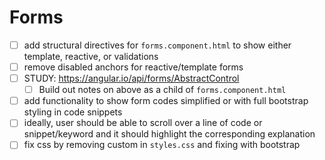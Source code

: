 # Forms

- [ ] add structural directives for `forms.component.html` to show either template, reactive, or validations
- [ ] remove disabled anchors for reactive/template forms
- [ ] STUDY: https://angular.io/api/forms/AbstractControl
    - [ ] Build out notes on above as a child of `forms.component.html`
- [ ] add functionality to show form codes simplified or with full bootstrap styling in code snippets  
- [ ] ideally, user should be able to scroll over a line of code or snippet/keyword and it should highlight the corresponding explanation  
- [ ] fix css by removing custom in `styles.css` and fixing with bootstrap
